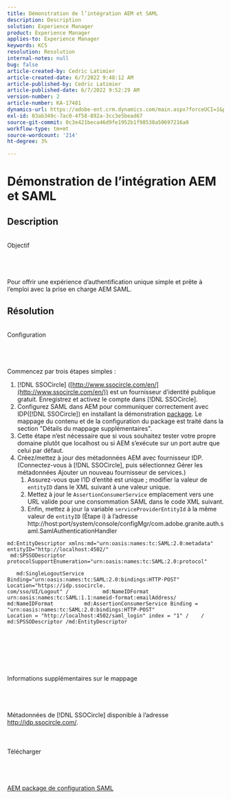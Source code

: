 ```yaml
---
title: Démonstration de l’intégration AEM et SAML
description: Description
solution: Experience Manager
product: Experience Manager
applies-to: Experience Manager
keywords: KCS
resolution: Resolution
internal-notes: null
bug: false
article-created-by: Cedric Latimier
article-created-date: 6/7/2022 9:48:12 AM
article-published-by: Cedric Latimier
article-published-date: 6/7/2022 9:52:29 AM
version-number: 2
article-number: KA-17481
dynamics-url: https://adobe-ent.crm.dynamics.com/main.aspx?forceUCI=1&pagetype=entityrecord&etn=knowledgearticle&id=3c8a2cf0-46e6-ec11-bb3c-000d3a3b17fa
exl-id: 03ab349c-7ac0-4f58-892a-3cc3e5bead67
source-git-commit: 0c3e421beca46d9fe1952b1f98538a50697216a0
workflow-type: tm+mt
source-wordcount: '214'
ht-degree: 3%

---
```


# Démonstration de l’intégration AEM et SAML

## Description

<br>    Objectif<br><br><br><br>\
Pour offrir une expérience d’authentification unique simple et prête à l’emploi avec la prise en charge AEM SAML.


## Résolution

<br>Configuration<br><br><br><br>\
Commencez par trois étapes simples :

1. [!DNL SSOCircle] ([http://www.ssocircle.com/en/](http://www.ssocircle.com/en/)) est un fournisseur d’identité publique gratuit. Enregistrez et activez le compte dans [!DNL SSOCircle].
2. Configurez SAML dans AEM pour communiquer correctement avec IDP([!DNL SSOCircle]) en installant la démonstration [package](https://files.acrobat.com/a/preview/d0017bf5-c35a-483e-80a0-d6bfb0526299). Le mappage du contenu et de la configuration du package est traité dans la section &quot;Détails du mappage supplémentaires&quot;.
3. Cette étape n’est nécessaire que si vous souhaitez tester votre propre domaine plutôt que localhost ou si AEM s’exécute sur un port autre que celui par défaut.
4. Créez/mettez à jour des métadonnées AEM avec fournisseur IDP.  (Connectez-vous à [!DNL SSOCircle], puis sélectionnez Gérer les métadonnées Ajouter un nouveau fournisseur de services.) 
   1. Assurez-vous que l’ID d’entité est unique ; modifier la valeur de `entityID` dans le XML suivant à une valeur unique.
   2. Mettez à jour le `AssertionConsumerService` emplacement vers une URL valide pour une consommation SAML dans le code XML suivant.
   3. Enfin, mettez à jour la variable `serviceProviderEntityId` à la même valeur de `entityID` (Étape i) à l’adresse http://host:port/system/console/configMgr/com.adobe.granite.auth.saml.SamlAuthenticationHandler


```
md:EntityDescriptor xmlns:md="urn:oasis:names:tc:SAML:2.0:metadata" entityID="http://localhost:4502/"   
 md:SPSSODescriptor protocolSupportEnumeration="urn:oasis:names:tc:SAML:2.0:protocol"         
   md:SingleLogoutService Binding="urn:oasis:names:tc:SAML:2.0:bindings:HTTP-POST" Location="https://idp.ssocircle.
com/sso/UI/Logout" /           md:NameIDFormat urn:oasis:names:tc:SAML:1.1:nameid-format:emailAddress/ 
md:NameIDFormat          md:AssertionConsumerService Binding = "urn:oasis:names:tc:SAML:2.0:bindings:HTTP-POST" 
Location = "http://localhost:4502/saml_login" index = "1" /    / md:SPSSODescriptor /md:EntityDescriptor 
```

<br><br><br><br><br><br>    Informations supplémentaires sur le mappage<br><br><br><br>\
Métadonnées de [!DNL SSOCircle] disponible à l’adresse http://idp.ssocircle.com/.
<br><br><br><br>    Télécharger<br><br><br><br>\
[AEM package de configuration SAML](https://files.acrobat.com/a/preview/d0017bf5-c35a-483e-80a0-d6bfb0526299)
